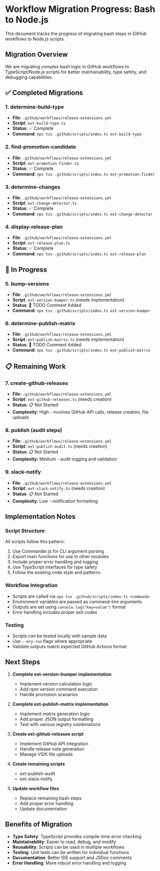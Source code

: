 # Workflow Migration Progress: Bash to Node.js

This document tracks the progress of migrating bash steps in GitHub workflows to Node.js scripts.

## Migration Overview

We are migrating complex bash logic in GitHub workflows to TypeScript/Node.js scripts for better maintainability, type safety, and debugging capabilities.

## ✅ Completed Migrations

### 1. determine-build-type

- **File**: `.github/workflows/release-extensions.yml`
- **Script**: `ext-build-type.ts`
- **Status**: ✅ Complete
- **Command**: `npx tsx .github/scripts/index.ts ext-build-type`

### 2. find-promotion-candidate

- **File**: `.github/workflows/release-extensions.yml`
- **Script**: `ext-promotion-finder.ts`
- **Status**: ✅ Complete
- **Command**: `npx tsx .github/scripts/index.ts ext-promotion-finder`

### 3. determine-changes

- **File**: `.github/workflows/release-extensions.yml`
- **Script**: `ext-change-detector.ts`
- **Status**: ✅ Complete
- **Command**: `npx tsx .github/scripts/index.ts ext-change-detector`

### 4. display-release-plan

- **File**: `.github/workflows/release-extensions.yml`
- **Script**: `ext-release-plan.ts`
- **Status**: ✅ Complete
- **Command**: `npx tsx .github/scripts/index.ts ext-release-plan`

## 🔄 In Progress

### 5. bump-versions

- **File**: `.github/workflows/release-extensions.yml`
- **Script**: `ext-version-bumper.ts` (needs implementation)
- **Status**: 🔄 TODO Comment Added
- **Command**: `npx tsx .github/scripts/index.ts ext-version-bumper`

### 6. determine-publish-matrix

- **File**: `.github/workflows/release-extensions.yml`
- **Script**: `ext-publish-matrix.ts` (needs implementation)
- **Status**: 🔄 TODO Comment Added
- **Command**: `npx tsx .github/scripts/index.ts ext-publish-matrix`

## 📋 Remaining Work

### 7. create-github-releases

- **File**: `.github/workflows/release-extensions.yml`
- **Script**: `ext-github-releases.ts` (needs creation)
- **Status**: 📋 Not Started
- **Complexity**: High - involves GitHub API calls, release creation, file uploads

### 8. publish (audit steps)

- **File**: `.github/workflows/release-extensions.yml`
- **Script**: `ext-publish-audit.ts` (needs creation)
- **Status**: 📋 Not Started
- **Complexity**: Medium - audit logging and validation

### 9. slack-notify

- **File**: `.github/workflows/release-extensions.yml`
- **Script**: `ext-slack-notify.ts` (needs creation)
- **Status**: 📋 Not Started
- **Complexity**: Low - notification formatting

## Implementation Notes

### Script Structure

All scripts follow this pattern:

1. Use Commander.js for CLI argument parsing
2. Export main functions for use in other modules
3. Include proper error handling and logging
4. Use TypeScript interfaces for type safety
5. Follow the existing code style and patterns

### Workflow Integration

- Scripts are called via `npx tsx .github/scripts/index.ts <command>`
- Environment variables are passed as command-line arguments
- Outputs are set using `console.log("key=value")` format
- Error handling includes proper exit codes

### Testing

- Scripts can be tested locally with sample data
- Use `--dry-run` flags where appropriate
- Validate outputs match expected GitHub Actions format

## Next Steps

1. **Complete ext-version-bumper implementation**
   - Implement version calculation logic
   - Add npm version command execution
   - Handle promotion scenarios

2. **Complete ext-publish-matrix implementation**
   - Implement matrix generation logic
   - Add proper JSON output formatting
   - Test with various registry combinations

3. **Create ext-github-releases script**
   - Implement GitHub API integration
   - Handle release note generation
   - Manage VSIX file uploads

4. **Create remaining scripts**
   - ext-publish-audit
   - ext-slack-notify

5. **Update workflow files**
   - Replace remaining bash steps
   - Add proper error handling
   - Update documentation

## Benefits of Migration

- **Type Safety**: TypeScript provides compile-time error checking
- **Maintainability**: Easier to read, debug, and modify
- **Reusability**: Scripts can be used in multiple workflows
- **Testing**: Unit tests can be written for individual functions
- **Documentation**: Better IDE support and JSDoc comments
- **Error Handling**: More robust error handling and logging
